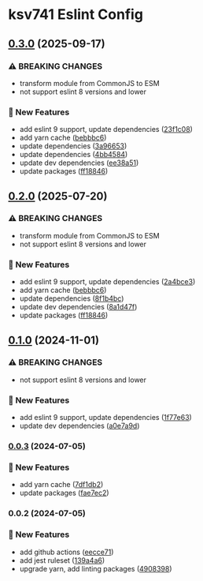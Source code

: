 # ksv741 Eslint Config
## [0.3.0](https://github.com/ksv741/eslint-config-ksv741/compare/v0.0.2...v0.3.0) (2025-09-17)


### ⚠ BREAKING CHANGES

* transform module from CommonJS to ESM
* not support eslint 8 versions and lower

### 🚀 New Features

* add eslint 9 support, update dependencies ([23f1c08](https://github.com/ksv741/eslint-config-ksv741/commit/23f1c08611119e5aeb878fb07e53d36076e8db41))
* add yarn cache ([bebbbc6](https://github.com/ksv741/eslint-config-ksv741/commit/bebbbc66635f74e38874de1c918efa3320f4e096))
* update dependencies ([3a96653](https://github.com/ksv741/eslint-config-ksv741/commit/3a966536ad5e3353789ee6bdb22ce49830c61a2d))
* update dependencies ([4bb4584](https://github.com/ksv741/eslint-config-ksv741/commit/4bb458460678362b018573a30460eacd5691536c))
* update dev dependencies ([ee38a51](https://github.com/ksv741/eslint-config-ksv741/commit/ee38a51b60d0320f82f5c7212a47c7271869c0d8))
* update packages ([ff18846](https://github.com/ksv741/eslint-config-ksv741/commit/ff18846be599762f5781bd8c6d1c0c2078a88b1e))

## [0.2.0](https://github.com/ksv741/eslint-config-ksv741/compare/v0.0.2...v0.2.0) (2025-07-20)


### ⚠ BREAKING CHANGES

* transform module from CommonJS to ESM
* not support eslint 8 versions and lower

### 🚀 New Features

* add eslint 9 support, update dependencies ([2a4bce3](https://github.com/ksv741/eslint-config-ksv741/commit/2a4bce3e85ce7c818e1f980d4ad9ac554f33a4a4))
* add yarn cache ([bebbbc6](https://github.com/ksv741/eslint-config-ksv741/commit/bebbbc66635f74e38874de1c918efa3320f4e096))
* update dependencies ([8f1b4bc](https://github.com/ksv741/eslint-config-ksv741/commit/8f1b4bcb4b8e2620ef351ab8fea73f58bb4eb449))
* update dev dependencies ([8a1d47f](https://github.com/ksv741/eslint-config-ksv741/commit/8a1d47fcbf309c3908ba725419996efc9aac04ca))
* update packages ([ff18846](https://github.com/ksv741/eslint-config-ksv741/commit/ff18846be599762f5781bd8c6d1c0c2078a88b1e))

## [0.1.0](https://github.com/ksv741/eslint-config-ksv741/compare/v0.0.3...v0.1.0) (2024-11-01)


### ⚠ BREAKING CHANGES

* not support eslint 8 versions and lower

### 🚀 New Features

* add eslint 9 support, update dependencies ([1f77e63](https://github.com/ksv741/eslint-config-ksv741/commit/1f77e6369fecf8e166aa1e444fd386bb56e22d09))
* update dev dependencies ([a0e7a9d](https://github.com/ksv741/eslint-config-ksv741/commit/a0e7a9d3596437eb3cc3f8148ef2b00bfa64a619))

### [0.0.3](https://github.com/ksv741/eslint-config-ksv741/compare/v0.0.2...v0.0.3) (2024-07-05)


### 🚀 New Features

* add yarn cache ([7df1db2](https://github.com/ksv741/eslint-config-ksv741/commit/7df1db292b04995df2d1f913dd5f347f5831786b))
* update packages ([fae7ec2](https://github.com/ksv741/eslint-config-ksv741/commit/fae7ec2521c305036d7864885e05694d0b3e3471))

### 0.0.2 (2024-07-05)


### 🚀 New Features

* add github actions ([eecce71](https://github.com/ksv741/eslint-config-ksv741/commit/eecce716144d4e068476fecdc34d05d3a895e393))
* add jest ruleset ([139a4a6](https://github.com/ksv741/eslint-config-ksv741/commit/139a4a6766a593d9fbc27a504c24bc9e4b5c6e5a))
* upgrade yarn, add linting packages ([4908398](https://github.com/ksv741/eslint-config-ksv741/commit/4908398d682fa91803a09ea04af9350e78d6a2c9))
